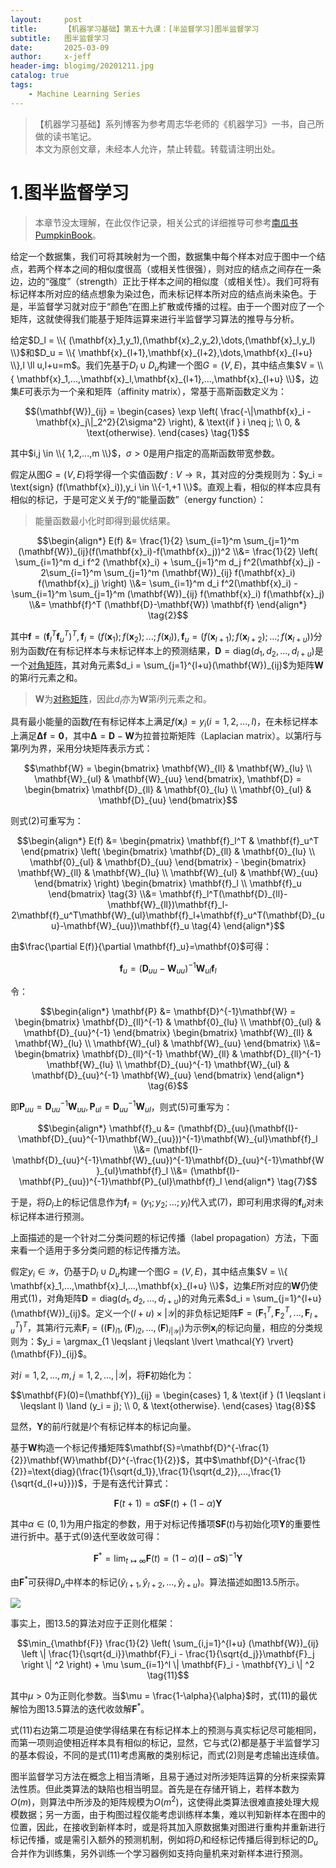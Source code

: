 ```yaml
---
layout:     post
title:      【机器学习基础】第五十九课：[半监督学习]图半监督学习
subtitle:   图半监督学习
date:       2025-03-09
author:     x-jeff
header-img: blogimg/20201211.jpg
catalog: true
tags:
    - Machine Learning Series
---
```

>【机器学习基础】系列博客为参考周志华老师的《机器学习》一书，自己所做的读书笔记。  
>本文为原创文章，未经本人允许，禁止转载。转载请注明出处。

# 1.图半监督学习

>本章节没太理解，在此仅作记录，相关公式的详细推导可参考[南瓜书PumpkinBook](https://datawhalechina.github.io/pumpkin-book/#/chapter13/chapter13?id=_134-图半监督学习)。

给定一个数据集，我们可将其映射为一个图，数据集中每个样本对应于图中一个结点，若两个样本之间的相似度很高（或相关性很强），则对应的结点之间存在一条边，边的“强度”（strength）正比于样本之间的相似度（或相关性）。我们可将有标记样本所对应的结点想象为染过色，而未标记样本所对应的结点尚未染色。于是，半监督学习就对应于“颜色”在图上扩散或传播的过程。由于一个图对应了一个矩阵，这就使得我们能基于矩阵运算来进行半监督学习算法的推导与分析。

给定$D_l = \\{ (\mathbf{x}_1,y_1),(\mathbf{x}_2,y_2),\dots,(\mathbf{x}_l,y_l) \\}$和$D_u = \\{ \mathbf{x}_{l+1},\mathbf{x}_{l+2},\dots,\mathbf{x}_{l+u} \\},l \ll u,l+u=m$。我们先基于$D_l \cup D_u$构建一个图$G=(V,E)$，其中结点集$V = \\{ \mathbf{x}_1,...,\mathbf{x}_l,\mathbf{x}_{l+1},...,\mathbf{x}_{l+u} \\}$，边集$E$可表示为一个亲和矩阵（affinity matrix），常基于高斯函数定义为：

$$(\mathbf{W})_{ij} =
\begin{cases}
\exp \left( \frac{-\|\mathbf{x}_i - \mathbf{x}_j\|_2^2}{2\sigma^2} \right), & \text{if } i \neq j; \\
0, & \text{otherwise}.
\end{cases} \tag{1}$$

其中$i,j \in \\{ 1,2,...,m \\}$，$\sigma > 0$是用户指定的高斯函数带宽参数。

假定从图$G = (V,E)$将学得一个实值函数$f:V \to \mathbb{R}$，其对应的分类规则为：$y_i = \text{sign} (f(\mathbf{x}_i)),y_i \in \\{-1,+1 \\}$。直观上看，相似的样本应具有相似的标记，于是可定义关于$f$的“能量函数”（energy function）：

>能量函数最小化时即得到最优结果。

$$\begin{align*} E(f) &= \frac{1}{2} \sum_{i=1}^m \sum_{j=1}^m (\mathbf{W})_{ij}(f(\mathbf{x}_i)-f(\mathbf{x}_j))^2 \\&= \frac{1}{2} \left( \sum_{i=1}^m d_i f^2 (\mathbf{x}_i) + \sum_{j=1}^m d_j f^2(\mathbf{x}_j) - 2\sum_{i=1}^m \sum_{j=1}^m (\mathbf{W})_{ij} f(\mathbf{x}_i) f(\mathbf{x}_j) \right) \\&= \sum_{i=1}^m d_i f^2(\mathbf{x}_i) - \sum_{i=1}^m \sum_{j=1}^m (\mathbf{W})_{ij} f(\mathbf{x}_i) f(\mathbf{x}_j) \\&= \mathbf{f}^T (\mathbf{D}-\mathbf{W}) \mathbf{f} \end{align*} \tag{2}$$

其中$\mathbf{f}=(\mathbf{f}_l^T \mathbf{f}_u^T)^T,\mathbf{f}_l = (f(\mathbf{x}_1);f(\mathbf{x}_2);...;f(\mathbf{x}_l)),\mathbf{f}_u = (f(\mathbf{x}_{l+1});f(\mathbf{x}_{l+2});...;f(\mathbf{x}_{l+u}))$分别为函数$f$在有标记样本与未标记样本上的预测结果，$\mathbf{D}=\text{diag}(d_1,d_2,...,d_{l+u})$是一个[对角矩阵](https://shichaoxin.com/2020/08/12/数学基础-第十五课-矩阵的相似变换和相合变换/#3正交相似变换)，其对角元素$d_i = \sum_{j=1}^{l+u}(\mathbf{W})_{ij}$为矩阵$\mathbf{W}$的第$i$行元素之和。

>$\mathbf{W}$为[对称矩阵](https://shichaoxin.com/2019/08/27/数学基础-第七课-矩阵与向量/#25对称矩阵和反对称矩阵)，因此$d_i$亦为$\mathbf{W}$第$i$列元素之和。

具有最小能量的函数$f$在有标记样本上满足$f(\mathbf{x}_i)=y_i (i=1,2,...,l)$，在未标记样本上满足$\mathbf{\Delta f} = \mathbf{0}$，其中$\mathbf{\Delta} = \mathbf{D} - \mathbf{W}$为拉普拉斯矩阵（Laplacian matrix）。以第$l$行与第$l$列为界，采用分块矩阵表示方式：

$$\mathbf{W} = \begin{bmatrix} \mathbf{W}_{ll} & \mathbf{W}_{lu} \\ \mathbf{W}_{ul} & \mathbf{W}_{uu} \end{bmatrix}, \mathbf{D} = \begin{bmatrix} \mathbf{D}_{ll} & \mathbf{0}_{lu} \\ \mathbf{0}_{ul} & \mathbf{D}_{uu} \end{bmatrix}$$

则式(2)可重写为：

$$\begin{align*} E(f) &= \begin{pmatrix} \mathbf{f}_l^T & \mathbf{f}_u^T \end{pmatrix} \left( \begin{bmatrix} \mathbf{D}_{ll} & \mathbf{0}_{lu} \\ \mathbf{0}_{ul} & \mathbf{D}_{uu} \end{bmatrix} - \begin{bmatrix} \mathbf{W}_{ll} & \mathbf{W}_{lu} \\ \mathbf{W}_{ul} & \mathbf{W}_{uu} \end{bmatrix} \right) \begin{bmatrix} \mathbf{f}_l \\ \mathbf{f}_u \end{bmatrix} \tag{3} \\&= \mathbf{f}_l^T(\mathbf{D}_{ll}-\mathbf{W}_{ll})\mathbf{f}_l-2\mathbf{f}_u^T\mathbf{W}_{ul}\mathbf{f}_l+\mathbf{f}_u^T(\mathbf{D}_{uu}-\mathbf{W}_{uu})\mathbf{f}_u \tag{4} \end{align*}$$

由$\frac{\partial E(f)}{\partial \mathbf{f}_u}=\mathbf{0}$可得：

$$\mathbf{f}_u=(\mathbf{D}_{uu}-\mathbf{W}_{uu})^{-1}\mathbf{W}_{ul}\mathbf{f}_l \tag{5}$$

令：

$$\begin{align*} \mathbf{P} &= \mathbf{D}^{-1}\mathbf{W} = \begin{bmatrix} \mathbf{D}_{ll}^{-1} & \mathbf{0}_{lu} \\ \mathbf{0}_{ul} & \mathbf{D}_{uu}^{-1} \end{bmatrix} \begin{bmatrix} \mathbf{W}_{ll} & \mathbf{W}_{lu} \\ \mathbf{W}_{ul} & \mathbf{W}_{uu} \end{bmatrix} \\&= \begin{bmatrix} \mathbf{D}_{ll}^{-1} \mathbf{W}_{ll} & \mathbf{D}_{ll}^{-1} \mathbf{W}_{lu} \\ \mathbf{D}_{uu}^{-1} \mathbf{W}_{ul} & \mathbf{D}_{uu}^{-1} \mathbf{W}_{uu} \end{bmatrix} \end{align*} \tag{6}$$

即$\mathbf{P}_{uu}=\mathbf{D}_{uu}^{-1}\mathbf{W}_{uu},\mathbf{P}_{ul}=\mathbf{D}_{uu}^{-1}\mathbf{W}_{ul}$，则式(5)可重写为：

$$\begin{align*} \mathbf{f}_u &= (\mathbf{D}_{uu}(\mathbf{I}-\mathbf{D}_{uu}^{-1}\mathbf{W}_{uu}))^{-1}\mathbf{W}_{ul}\mathbf{f}_l \\&= (\mathbf{I}-\mathbf{D}_{uu}^{-1}\mathbf{W}_{uu})^{-1}\mathbf{D}_{uu}^{-1}\mathbf{W}_{ul}\mathbf{f}_l \\&= (\mathbf{I}-\mathbf{P}_{uu})^{-1}\mathbf{P}_{ul}\mathbf{f}_l \end{align*} \tag{7}$$

于是，将$D_l$上的标记信息作为$\mathbf{f}_l=(y_1;y_2;...;y_l)$代入式(7)，即可利用求得的$\mathbf{f}_u$对未标记样本进行预测。

上面描述的是一个针对二分类问题的标记传播（label propagation）方法，下面来看一个适用于多分类问题的标记传播方法。

假定$y_i \in \mathcal{Y}$，仍基于$D_l \cup D_u$构建一个图$G=(V,E)$，其中结点集$V = \\{ \mathbf{x}_1,...,\mathbf{x}_l,...,\mathbf{x}_{l+u} \\}$，边集$E$所对应的$\mathbf{W}$仍使用式(1)，对角矩阵$\mathbf{D}=\text{diag}(d_1,d_2,...,d_{l+u})$的对角元素$d_i = \sum_{j=1}^{l+u}(\mathbf{W})_{ij}$。定义一个$(l+u)\times \lvert \mathcal{Y} \rvert$的非负标记矩阵$\mathbf{F}=(\mathbf{F}_1^T,\mathbf{F}_2^T,...,\mathbf{F}_{l+u}^T)^T$，其第$i$行元素$\mathbf{F}_i=((\mathbf{F})_{i1},(\mathbf{F})_{i2},...,(\mathbf{F})_{i\lvert \mathcal{Y} \rvert})$为示例$\mathbf{x}_i$的标记向量，相应的分类规则为：$y_i = \argmax_{1 \leqslant j \leqslant \lvert \mathcal{Y} \rvert}(\mathbf{F})_{ij}$。

对$i=1,2,...,m,j=1,2,...,\lvert \mathcal{Y} \rvert$，将$\mathbf{F}$初始化为：

$$\mathbf{F}(0)=(\mathbf{Y})_{ij} =
\begin{cases}
1, & \text{if } (1 \leqslant i \leqslant l) \land (y_i = j); \\
0, & \text{otherwise}.
\end{cases} \tag{8}$$

显然，$\mathbf{Y}$的前$l$行就是$l$个有标记样本的标记向量。

基于$\mathbf{W}$构造一个标记传播矩阵$\mathbf{S}=\mathbf{D}^{-\frac{1}{2}}\mathbf{W}\mathbf{D}^{-\frac{1}{2}}$，其中$\mathbf{D}^{-\frac{1}{2}}=\text{diag}(\frac{1}{\sqrt{d_1}},\frac{1}{\sqrt{d_2}},...,\frac{1}{\sqrt{d_{l+u}}})$，于是有迭代计算式：

$$\mathbf{F}(t+1)=\alpha \mathbf{SF}(t)+(1-\alpha)\mathbf{Y} \tag{9}$$

其中$\alpha \in (0,1)$为用户指定的参数，用于对标记传播项$\mathbf{SF}(t)$与初始化项$\mathbf{Y}$的重要性进行折中。基于式(9)迭代至收敛可得：

$$\mathbf{F}^*=\lim _{t \mapsto \infty } \mathbf{F}(t) = (1-\alpha) (\mathbf{I}-\alpha\mathbf{S})^{-1}\mathbf{Y} \tag{10}$$

由$\mathbf{F}^*$可获得$D_u$中样本的标记$(\hat{y}_{l+1},\hat{y}_{l+2},...,\hat{y}_{l+u})$。算法描述如图13.5所示。

![](https://xjeffblogimg.oss-cn-beijing.aliyuncs.com/BLOGIMG/BlogImage/MachineLearningSeries/Lesson59/59x1.png)

事实上，图13.5的算法对应于正则化框架：

$$\min_{\mathbf{F}} \frac{1}{2} \left( \sum_{i,j=1}^{l+u} (\mathbf{W})_{ij} \left \| \frac{1}{\sqrt{d_i}}\mathbf{F}_i - \frac{1}{\sqrt{d_j}}\mathbf{F}_j \right \| ^2 \right) + \mu \sum_{i=1}^l \| \mathbf{F}_i - \mathbf{Y}_i \| ^2 \tag{11}$$

其中$\mu > 0$为正则化参数。当$\mu = \frac{1-\alpha}{\alpha}$时，式(11)的最优解恰为图13.5算法的迭代收敛解$\mathbf{F}^*$。

式(11)右边第二项是迫使学得结果在有标记样本上的预测与真实标记尽可能相同，而第一项则迫使相近样本具有相似的标记，显然，它与式(2)都是基于半监督学习的基本假设，不同的是式(11)考虑离散的类别标记，而式(2)则是考虑输出连续值。

图半监督学习方法在概念上相当清晰，且易于通过对所涉矩阵运算的分析来探索算法性质。但此类算法的缺陷也相当明显。首先是在存储开销上，若样本数为$O(m)$，则算法中所涉及的矩阵规模为$O(m^2)$，这使得此类算法很难直接处理大规模数据；另一方面，由于构图过程仅能考虑训练样本集，难以判知新样本在图中的位置，因此，在接收到新样本时，或是将其加入原数据集对图进行重构并重新进行标记传播，或是需引入额外的预测机制，例如将$D_l$和经标记传播后得到标记的$D_u$合并作为训练集，另外训练一个学习器例如支持向量机来对新样本进行预测。